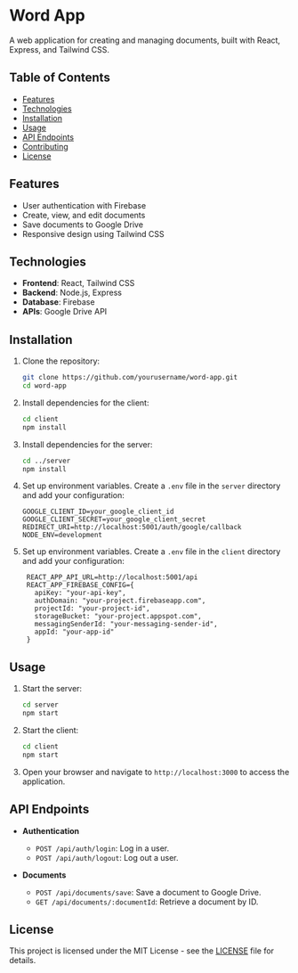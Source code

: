 # Word App

A web application for creating and managing documents, built with React, Express, and Tailwind CSS.

## Table of Contents

- [Features](#features)
- [Technologies](#technologies)
- [Installation](#installation)
- [Usage](#usage)
- [API Endpoints](#api-endpoints)
- [Contributing](#contributing)
- [License](#license)

## Features

- User authentication with Firebase
- Create, view, and edit documents
- Save documents to Google Drive
- Responsive design using Tailwind CSS

## Technologies

- **Frontend**: React, Tailwind CSS
- **Backend**: Node.js, Express
- **Database**: Firebase
- **APIs**: Google Drive API

## Installation

1. Clone the repository:

   ```bash
   git clone https://github.com/yourusername/word-app.git
   cd word-app
   ```

2. Install dependencies for the client:

   ```bash
   cd client
   npm install
   ```

3. Install dependencies for the server:

   ```bash
   cd ../server
   npm install
   ```

4. Set up environment variables. Create a `.env` file in the `server` directory and add your configuration:

   ```plaintext
   GOOGLE_CLIENT_ID=your_google_client_id
   GOOGLE_CLIENT_SECRET=your_google_client_secret
   REDIRECT_URI=http://localhost:5001/auth/google/callback
   NODE_ENV=development
   ```

5. Set up environment variables. Create a `.env` file in the `client` directory and add your configuration:
 
   ```plaintext
    REACT_APP_API_URL=http://localhost:5001/api
    REACT_APP_FIREBASE_CONFIG={
      apiKey: "your-api-key",
      authDomain: "your-project.firebaseapp.com",
      projectId: "your-project-id",
      storageBucket: "your-project.appspot.com",
      messagingSenderId: "your-messaging-sender-id",
      appId: "your-app-id"
    }
    ```

## Usage

1. Start the server:

   ```bash
   cd server
   npm start
   ```

2. Start the client:

   ```bash
   cd client
   npm start
   ```

3. Open your browser and navigate to `http://localhost:3000` to access the application.

## API Endpoints

- **Authentication**
  - `POST /api/auth/login`: Log in a user.
  - `POST /api/auth/logout`: Log out a user.

- **Documents**
  - `POST /api/documents/save`: Save a document to Google Drive.
  - `GET /api/documents/:documentId`: Retrieve a document by ID.


## License

This project is licensed under the MIT License - see the [LICENSE](LICENSE) file for details.

